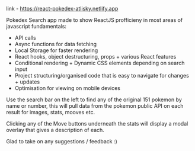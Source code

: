 link - https://react-pokedex-atlisky.netlify.app

Pokedex Search app made to show ReactJS profficieny in most areas of javascript fundamentals:
- API calls
- Async functions for data fetching
- Local Storage for faster rendering
- React hooks, object destructuring, props + various React features
- Conditional rendering + Dynamic CSS elements depending on search input
- Project structuring/organised code that is easy to navigate for changes + updates
- Optimisation for viewing on mobile devices


Use the search bar on the left to find any of the original 151 pokemon by name or number, this will pull data from the pokemon public API on each result for images, stats, mooves etc. 

Clicking any of the Move buttons underneath the stats will display a modal overlay that gives a description of each.

Glad to take on any suggestions / feedback :)
